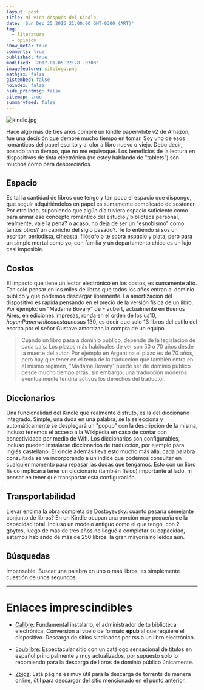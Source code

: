 ```yaml
---
layout: post
title: Mi vida después del Kindle
date: 'Sun Dec 25 2016 21:00:00 GMT-0300 (ART)'
tag:
  - literatura
  - opinion
show_meta: true
comments: true
published: true
modified: '2017-01-05 22:28 -0300'
imagefeature: sitelogo.png
mathjax: false
gistembed: false
noindex: false
hide_printmsg: false
sitemap: true
summaryfeed: false
---
```


![kindle.jpg]({{site.baseurl}}/images/media/kindle.jpg)

Hace algo más de tres años compré un kindle paperwhite v2 de Amazon, fue una
decisión que demoré mucho tiempo en tomar. Soy uno de esos románticos del papel
escrito y al olor a libro nuevo o viejo. Debo decir, pasado tanto tiempo, que
no me equivoqué. Los beneficios de la lectura en dispositivos de tinta
electrónica (no estoy hablando de "tablets") son muchos como para
despreciarlos.  

<!-- break -->

## Espacio

Es tal la cantidad de libros que tengo y tan poco el espacio que dispongo, que
seguir adquiriéndolos en papel es sumamente complicado de sostener. Por otro
lado, suponiendo que algún día tuviera espacio suficiente como para armar ese
concepto romántico del estudio / biblioteca personal, realmente, vale la pena?
o acaso, no deja de ser un "esnobismo" como tantos otros? un capricho del siglo
pasado?. Te lo entiendo si sos un escritor, periodista, cineasta, filósofo o te
sobra espacio y plata, pero para un simple mortal como yo, con familia y un
departamento chico es un lujo casi imposible.

## Costos

El impacto que tiene un lector electrónico en los costos, es sumamente alto.
Tan solo pensar en los miles de libros que todos los años entran al dominio
público y que podemos descargar libremente. La amortización del dispositivo es
rápida pensando en el precio de la versión física de un libro. Por ejemplo: un
"Madame Bovary" de Flaubert, actualmente en Buenos Aires, en ediciones
impresas, ronda en el orden de los u$s 10, hoy un Paperwhite cuesta unos u$s
130, es decir que solo 13 libros del estilo del escrito por el señor Gustave
amortizan la compra de un equipo.

> Cuándo un libro pasa a dominio público, depende de la legislación de cada
> país. Los plazos más habituales de ver son 50 o 70 años desde la muerte del
> autor. Por ejemplo en Argentina el plazo es de 70 años, pero hay que tener en
> el tema de la traducción que también entra en el mismo régimen, "Madame
> Bovary" puede ser de dominio público desde mucho tiempo atrás, sin embargo,
> una traducción moderna eventualmente tendría activos los derechos del
> traductor. 

## Diccionarios

Una funcionalidad del Kindle que realmente disfruto, es la del diccionario
integrado. Simple, una duda en una palabra, se la selecciona y automáticamente
se desplegará un "popup" con la descripción de la misma, incluso tenemos el
acceso a la Wikipedia en caso de contar con conectividada por medio de Wifi.
Los diccionarios son configurables, incluso pueden instalarse diccionarios de
traducción, por ejemplo para inglés castellano. El kindle además lleva esto
mucho más allá, cada palabra consultada se va incorporando a un índice que
podemos consultar en cualquier momento para repasar las dudas que tengamos.
Esto con un libro físico implicaría tener un diccionario (también físico)
importante al lado, ni pensar en tener que transportar esta configuración.

## Transportabilidad

Llevar encima la obra completa de Dostoyevsky: cuánto pesaría semejante
conjunto de libros? En un Kindle ocupan una porción muy pequeña de la capacidad
total. Incluso un modelo antiguo como el que tengo, con 2 gbytes, luego de más
de tres años no llegué a completar su capacidad, estamos hablando de más de 250
libros, la gran mayoría no leídos aún. 

## Búsquedas

Impensable. Buscar una palabra en uno o más libros, es simplemente cuestión de
unos segundos.

---

# Enlaces imprescindibles

* [Calibre](https://calibre-ebook.com/): Fundamental instalarlo, el
  administrador de tu biblioteca electrónica. Conversión al vuelo de formato
  **epub** al que requiere el dispositivo. Descarga de sitios sindicados por
  rss a un libro electrónico.

* [Epublibre](https://www.epublibre.org): Espectacular sitio con un catálogo
  sensacional de títulos en español principalmente y muy actualizados, por
  supuesto solo lo recomiendo para la descarga de libros de dominio público
  únicamente.

* [Zbigz](https://www.zbigz.com/): Está página es muy útil para la descarga de
  torrents de manera online, útil para descargar del sitio mencionado en el
  punto anterior.

